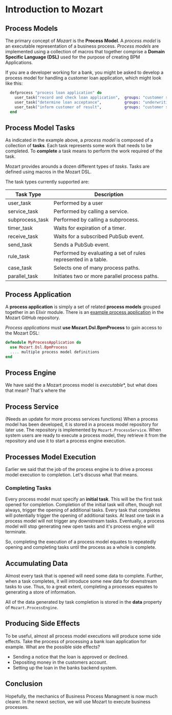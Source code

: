 # Introduction to Mozart

## Process Models

The primary concept of *Mozart* is the **Process Model**. A *process model* is an executable representation of a business process. *Process models* are implemented using a collection of macros that together comprise a **Domain Specific Language (DSL)** used for the purpose of creating BPM Applications.

If you are a developer working for a bank, you might be asked to develop a process model for handling a customer loan application, which might look like this:

```elixir
  defprocess "process loan application" do
    user_task("record and check loan application",  groups: "customer service")
    user_task("determine loan acceptance",          groups: "underwriting")
    user_task("inform customer of result",          groups: "customer service")
  end
```

## Process Model Tasks

As indicated in the example above, a *process model* is composed of a collection of **tasks**. Each task represents some work that needs to be completed. To **complete** a task means to perform the work required of the task.

Mozart provides arounds a dozen different types of *tasks*. Tasks are defined using macros in the Mozart DSL.

The task types currently supported are:

| Task Type               |  Description |
|-----|-----|
| user_task               | Performed by a user |
| service_task            | Performed by calling a service. |
| subprocess_task         | Performed by calling a subprocess. |
| timer_task              | Waits for expiration of a timer. |
| receive_task            | Waits for a subscribed PubSub event. |
| send_task               | Sends a PubSub event. |
| rule_task               | Performed by evaluating a set of rules represented in a table. |
| case_task               | Selects one of many process paths. |
| parallel_task           | Initiates two or more parallel process paths. |

## Process Application

A **process application** is simply a set of related **process models** grouped together in an Elixir module. There is an [example process application](https://github.com/CharlesIrvineKC/mozart/blob/main/test/support/home_loan_app.ex) in the Mozart GitHub repository.

*Process applications* must **use Mozart.Dsl.BpmProcess** to gain access to the Mozart DSL:

```elixir
defmodule MyProcessApplication do
  use Mozart.Dsl.BpmProcess
  .... multiple process model definitions
end
```

## Process Engine

We have said the a Mozart process model is *executable**, but what does that mean? That's where the 

## Process Service
 
(Needs an update for more process services functions) When a process model has been developed, it is stored in a process model repository for later use. The repository is implemented by `Mozart.ProcessService`. When system users are ready to execute a process model, they retrieve it from the repository and use it to start a process engine execution.

## Processes Model Execution

Earlier we said that the job of the process engine is to drive a process model execution to completion. Let's discuss what that means.

### Completing Tasks

Every process model must specify an **initial task**. This will be the first task opened for completion. Completion of the initial task will often, though not always, trigger the opening of additional tasks. Every task that completes will potentially trigger the opening of additional tasks. At least one task in a process model will not trigger any downstream tasks. Eventually, a process model will stop generating new open tasks and it's process engine will terminate.

So, completing the execution of a process model equates to repeatedly opening and completing tasks until the process as a whole is complete.

## Accumulating Data

Almost every task that is opened will need some data to complete. Further, when a task completes, it will introduce some new data for downstream tasks to use. Thus, to a great extent, completing a processes equates to generating a store of information.

All of the data generated by task completion is stored in the **data** property of `Mozart.ProcessEngine`.

## Producing Side Effects

To be useful, almost all process model executions will produce some side effects. Take the process of processing a bank loan application for example. What are the possible side effects?

* Sending a notice that the loan is approved or declined.
* Depositing money in the customers account.
* Setting up the loan in the banks backend system.

## Conclusion

Hopefully, the mechanics of Business Process Managment is now much clearer. In the newxt section, we will use Mozart to execute business processes.



